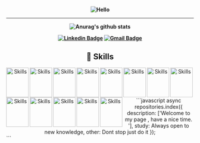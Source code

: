 <h4 align="center">
 
![Hello](https://user-images.githubusercontent.com/70382532/138322189-2db8df52-9dcb-40a0-88a8-c365466bd33d.gif)

<hr>
  
![Anurag's github stats](https://github-readme-stats.vercel.app/api?username=volodya460&PAT_1=show_icons=true&bg_color=050C21&text_color=FFF&title_color=FFFF&icon_color=FFF&PAT_1)

<div align="center">

<!-- [![duduxss3.github.io Badge](https://img.shields.io/badge/-duduxs.github.io-6633cc?style=flat-square&logo=DTube&color=14274e&link=https://duduxs.github.io/portfolio/)](https://duduxs.github.io/portfolio/) -->

[![Linkedin Badge](https://img.shields.io/badge/-Linkedin-6633cc?style=flat-square&logo=Linkedin&color=14274e&link=https://www.linkedin.com/in/volodymyr-kushch/)](https://www.linkedin.com/in/volodymyr-kushch/)
[![Gmail Badge](https://img.shields.io/badge/-Gmail-c14438?style=flat-square&logo=Gmail&color=14274e&link=mailto:volodyakushch@gmail.com)](mailto:volodyakushch@gmail.com)

</div>
</h4>
<div align="center">

## 🔨 Skills

<img src="https://cdn.jsdelivr.net/gh/devicons/devicon/icons/html5/html5-original.svg" alt="Skills" align="left" width="60" height="80"/>  
<img src="https://cdn.jsdelivr.net/gh/devicons/devicon/icons/css3/css3-original.svg" alt="Skills" align="left" width="60" height="80"/>  
<img src="https://cdn.jsdelivr.net/gh/devicons/devicon/icons/sass/sass-original.svg" alt="Skills" align="left" width="60" height="80"/>  
<img src="https://cdn.jsdelivr.net/gh/devicons/devicon/icons/javascript/javascript-original.svg" alt="Skills" align="left" width="60" height="80"/>  
<img src="https://cdn.jsdelivr.net/gh/devicons/devicon/icons/typescript/typescript-original.svg" alt="Skills" align="left" width="60" height="80"/>  
<img src="https://cdn.jsdelivr.net/gh/devicons/devicon/icons/react/react-original.svg" alt="Skills" align="left" width="60" height="80"/>  
<img src="https://cdn.jsdelivr.net/gh/devicons/devicon/icons/redux/redux-original.svg" alt="Skills" align="left" width="60" height="80"/>  
<!-- <img src="https://cdn.jsdelivr.net/gh/devicons/devicon/icons/nextjs/nextjs-original.svg" alt="Skills" align="left" width="60" height="80"/>   -->
<img src="https://cdn.jsdelivr.net/gh/devicons/devicon/icons/eslint/eslint-original.svg" alt="Skills" align="left" width="60" height="80"/>  
<img src="https://cdn.jsdelivr.net/gh/devicons/devicon/icons/nodejs/nodejs-original.svg" alt="Skills" align="left" width="60" height="80"/>  
<img src="https://cdn.jsdelivr.net/gh/devicons/devicon/icons/express/express-original.svg" alt="Skills" align="left" width="60" height="80"/>  
<img src="https://cdn.jsdelivr.net/gh/devicons/devicon/icons/vscode/vscode-original.svg" alt="Skills" align="left" width="60" height="80"/>  
<img src="https://cdn.jsdelivr.net/gh/devicons/devicon/icons/github/github-original.svg" alt="Skills" align="left" width="60" height="80"/>  
<img src="https://cdn.jsdelivr.net/gh/devicons/devicon/icons/git/git-original.svg" alt="Skills" align="left" width="60" height="80"/>

<hr>
<br>
<br>
```javascript
  async repositories.index({
    description: ['Welcome to my page , have a nice time. '],
    study: Always open to new knowledge,
    other: Dont stop just do it
  });

</div>
```
